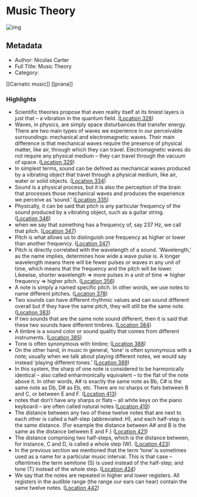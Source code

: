 # Music Theory

![img](https://images-na.ssl-images-amazon.com/images/I/51y2bj5OYvL._SL200_.jpg)

## Metadata

- Author: Nicolas Carter
- Full Title: Music Theory
- Category: 

[[Carnatic music]] [[prana]]

### Highlights

- Scientific theories propose that even reality itself at its tiniest layers is just that – a vibration in the quantum field. ([Location 328](https://readwise.io/to_kindle?action=open&asin=B01JX6EFKW&location=328))
- Waves, in physics, are simply space disturbances that transfer energy. There are two main types of waves we experience in our perceivable surroundings: mechanical and electromagnetic waves. Their main difference is that mechanical waves require the presence of physical matter, like air, through which they can travel. Electromagnetic waves do not require any physical medium – they can travel through the vacuum of space. ([Location 329](https://readwise.io/to_kindle?action=open&asin=B01JX6EFKW&location=329))
- In simplest terms, sound can be defined as mechanical waves produced by a vibrating object that travel through a physical medium, like air, water or solid objects. ([Location 334](https://readwise.io/to_kindle?action=open&asin=B01JX6EFKW&location=334))
- Sound is a physical process, but it is also the perception of the brain that processes those mechanical waves and produces the experience we perceive as ‘sound.’ ([Location 335](https://readwise.io/to_kindle?action=open&asin=B01JX6EFKW&location=335))
- Physically, it can be said that pitch is any particular frequency of the sound produced by a vibrating object, such as a guitar string. ([Location 346](https://readwise.io/to_kindle?action=open&asin=B01JX6EFKW&location=346))
- when we say that something has a frequency of, say 237 Hz, we call that pitch. ([Location 347](https://readwise.io/to_kindle?action=open&asin=B01JX6EFKW&location=347))
- Pitch is what allows us to distinguish one frequency as higher or lower than another frequency. ([Location 347](https://readwise.io/to_kindle?action=open&asin=B01JX6EFKW&location=347))
- Pitch is directly correlated with the wavelength of a sound. ‘Wavelength,’ as the name implies, determines how wide a wave pulse is. A longer wavelength means there will be fewer pulses or waves in any unit of time, which means that the frequency and the pitch will be lower. Likewise, shorter wavelength => more pulses in a unit of time => higher frequency => higher pitch. ([Location 356](https://readwise.io/to_kindle?action=open&asin=B01JX6EFKW&location=356))
- A note is simply a named specific pitch. In other words, we use notes to name different pitches. ([Location 378](https://readwise.io/to_kindle?action=open&asin=B01JX6EFKW&location=378))
- Two sounds can have different rhythmic values and can sound different overall but if they have the same pitch, they will still be the same note. ([Location 383](https://readwise.io/to_kindle?action=open&asin=B01JX6EFKW&location=383))
- If two sounds that are the same note sound different, then it is said that these two sounds have different timbres. ([Location 384](https://readwise.io/to_kindle?action=open&asin=B01JX6EFKW&location=384))
- A timbre is a sound color or sound quality that comes from different instruments. ([Location 385](https://readwise.io/to_kindle?action=open&asin=B01JX6EFKW&location=385))
- Tone is often synonymous with timbre; ([Location 388](https://readwise.io/to_kindle?action=open&asin=B01JX6EFKW&location=388))
- On the other hand, in music in general, ‘tone’ is often synonymous with a note; usually when we talk about playing different notes, we would say instead ‘playing different tones.’ ([Location 389](https://readwise.io/to_kindle?action=open&asin=B01JX6EFKW&location=389))
- In this system, the sharp of one note is considered to be harmonically identical – also called enharmonically equivalent – to the flat of the note above it. In other words, A# is exactly the same note as Bb, C# is the same note as Db, D# as Eb, etc. There are no sharps or flats between B and C, or between E and F. ([Location 413](https://readwise.io/to_kindle?action=open&asin=B01JX6EFKW&location=413))
- notes that don’t have any sharps or flats – all white keys on the piano keyboard – are often called natural notes ([Location 419](https://readwise.io/to_kindle?action=open&asin=B01JX6EFKW&location=419))
- The distance between any two of these twelve notes that are next to each other is called a half-step (abbreviated: H), and each half-step is the same distance. (For example the distance between A# and B is the same as the distance between E and F.) ([Location 421](https://readwise.io/to_kindle?action=open&asin=B01JX6EFKW&location=421))
- The distance comprising two half-steps, which is the distance between, for instance, C and D, is called a whole step (W). ([Location 423](https://readwise.io/to_kindle?action=open&asin=B01JX6EFKW&location=423))
- In the previous section we mentioned that the term ‘tone’ is sometimes used as a name for a particular music interval. This is that case – oftentimes the term semitone (S) is used instead of the half-step; and tone (T) instead of the whole step. ([Location 424](https://readwise.io/to_kindle?action=open&asin=B01JX6EFKW&location=424))
- We say that the notes are repeated in higher and lower registers. All registers in the audible range (the range our ears can hear) contain the same twelve notes. ([Location 442](https://readwise.io/to_kindle?action=open&asin=B01JX6EFKW&location=442))

